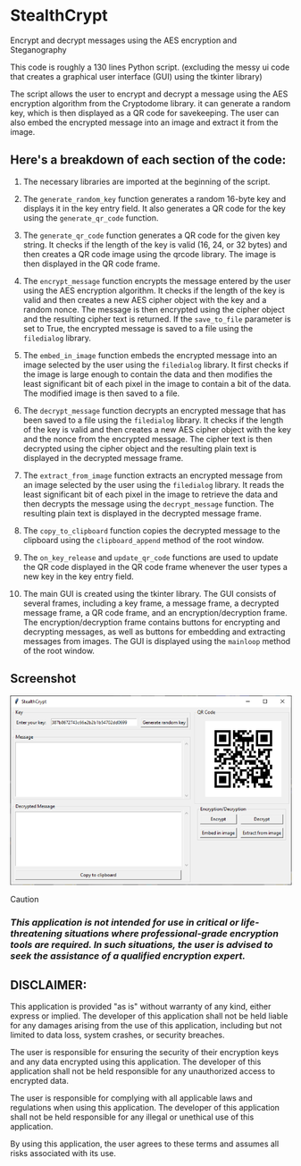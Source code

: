 # StealthCrypt
Encrypt and decrypt messages using the AES encryption and Steganography

This code is roughly a 130 lines Python script. (excluding the messy ui code that creates a graphical user interface (GUI) using the tkinter library)

The script allows the user to encrypt and decrypt a message using the AES encryption algorithm from the Cryptodome library. 
it can generate a random key, which is then displayed as a QR code for savekeeping. The user can also embed the encrypted message into an image and extract it from the image.


## Here's a breakdown of each section of the code:

1. The necessary libraries are imported at the beginning of the script.

2. The `generate_random_key` function generates a random 16-byte key and displays it in the key entry field. It also generates a QR code for the key using the `generate_qr_code` function.

3. The `generate_qr_code` function generates a QR code for the given key string. It checks if the length of the key is valid (16, 24, or 32 bytes) and then creates a QR code image using the qrcode library. The image is then displayed in the QR code frame.

4. The `encrypt_message` function encrypts the message entered by the user using the AES encryption algorithm. It checks if the length of the key is valid and then creates a new AES cipher object with the key and a random nonce. The message is then encrypted using the cipher object and the resulting cipher text is returned. If the `save_to_file` parameter is set to True, the encrypted message is saved to a file using the `filedialog` library.

5. The `embed_in_image` function embeds the encrypted message into an image selected by the user using the `filedialog` library. It first checks if the image is large enough to contain the data and then modifies the least significant bit of each pixel in the image to contain a bit of the data. The modified image is then saved to a file.

6. The `decrypt_message` function decrypts an encrypted message that has been saved to a file using the `filedialog` library. It checks if the length of the key is valid and then creates a new AES cipher object with the key and the nonce from the encrypted message. The cipher text is then decrypted using the cipher object and the resulting plain text is displayed in the decrypted message frame.

7. The `extract_from_image` function extracts an encrypted message from an image selected by the user using the `filedialog` library. It reads the least significant bit of each pixel in the image to retrieve the data and then decrypts the message using the `decrypt_message` function. The resulting plain text is displayed in the decrypted message frame.

8. The `copy_to_clipboard` function copies the decrypted message to the clipboard using the `clipboard_append` method of the root window.

9. The `on_key_release` and `update_qr_code` functions are used to update the QR code displayed in the QR code frame whenever the user types a new key in the key entry field.

10. The main GUI is created using the tkinter library. The GUI consists of several frames, including a key frame, a message frame, a decrypted message frame, a QR code frame, and an encryption/decryption frame. The encryption/decryption frame contains buttons for encrypting and decrypting messages, as well as buttons for embedding and extracting messages from images. The GUI is displayed using the `mainloop` method of the root window.

## Screenshot

![screenshot](screenshot.png)

> [!CAUTION]
> ### ***This application is not intended for use in critical or life-threatening situations where professional-grade encryption tools are required. In such situations, the user is advised to seek the assistance of a qualified encryption expert.***


## DISCLAIMER:

This application is provided "as is" without warranty of any kind, either express or implied. The developer of this application shall not be held liable for any damages arising from the use of this application, including but not limited to data loss, system crashes, or security breaches.

The user is responsible for ensuring the security of their encryption keys and any data encrypted using this application. The developer of this application shall not be held responsible for any unauthorized access to encrypted data.

The user is responsible for complying with all applicable laws and regulations when using this application. The developer of this application shall not be held responsible for any illegal or unethical use of this application.

By using this application, the user agrees to these terms and assumes all risks associated with its use.

